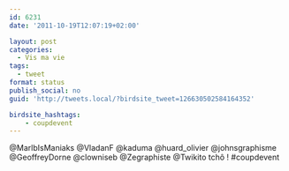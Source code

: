 ```yaml
---
id: 6231
date: '2011-10-19T12:07:19+02:00'

layout: post
categories:
  - Vis ma vie
tags:
  - tweet
format: status
publish_social: no
guid: 'http://tweets.local/?birdsite_tweet=126630502584164352'

birdsite_hashtags:
    - coupdevent
---
```


@MarlbIsManiaks @VladanF @kaduma @huard\_olivier @johnsgraphisme @GeoffreyDorne @clowniseb @Zegraphiste @Twikito tchô ! #coupdevent